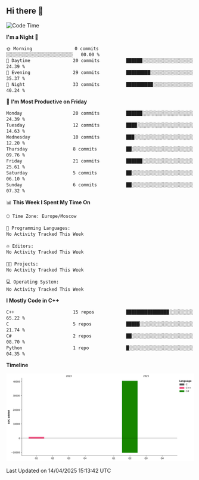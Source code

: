 ## Hi there 👋

<!--
**wxrstvrsn/wxrstvrsn** is a ✨ _special_ ✨ repository because its `README.md` (this file) appears on your GitHub profile.

Here are some ideas to get you started:

- 🔭 I’m currently working on ...
- 🌱 I’m currently learning ...
- 👯 I’m looking to collaborate on ...
- 🤔 I’m looking for help with ...
- 💬 Ask me about ...
- 📫 How to reach me: ...
- 😄 Pronouns: ...
- ⚡ Fun fact: ...
-->
<!--START_SECTION:waka-->
![Code Time](http://img.shields.io/badge/Code%20Time-2%20hrs%203%20mins-blue)

**I'm a Night 🦉** 

```text
🌞 Morning                0 commits           ░░░░░░░░░░░░░░░░░░░░░░░░░   00.00 % 
🌆 Daytime                20 commits          ██████░░░░░░░░░░░░░░░░░░░   24.39 % 
🌃 Evening                29 commits          █████████░░░░░░░░░░░░░░░░   35.37 % 
🌙 Night                  33 commits          ██████████░░░░░░░░░░░░░░░   40.24 % 
```
📅 **I'm Most Productive on Friday** 

```text
Monday                   20 commits          ██████░░░░░░░░░░░░░░░░░░░   24.39 % 
Tuesday                  12 commits          ████░░░░░░░░░░░░░░░░░░░░░   14.63 % 
Wednesday                10 commits          ███░░░░░░░░░░░░░░░░░░░░░░   12.20 % 
Thursday                 8 commits           ██░░░░░░░░░░░░░░░░░░░░░░░   09.76 % 
Friday                   21 commits          ██████░░░░░░░░░░░░░░░░░░░   25.61 % 
Saturday                 5 commits           ██░░░░░░░░░░░░░░░░░░░░░░░   06.10 % 
Sunday                   6 commits           ██░░░░░░░░░░░░░░░░░░░░░░░   07.32 % 
```


📊 **This Week I Spent My Time On** 

```text
🕑︎ Time Zone: Europe/Moscow

💬 Programming Languages: 
No Activity Tracked This Week

🔥 Editors: 
No Activity Tracked This Week

🐱‍💻 Projects: 
No Activity Tracked This Week

💻 Operating System: 
No Activity Tracked This Week
```

**I Mostly Code in C++** 

```text
C++                      15 repos            ████████████████░░░░░░░░░   65.22 % 
C                        5 repos             █████░░░░░░░░░░░░░░░░░░░░   21.74 % 
C#                       2 repos             ██░░░░░░░░░░░░░░░░░░░░░░░   08.70 % 
Python                   1 repo              █░░░░░░░░░░░░░░░░░░░░░░░░   04.35 % 
```



**Timeline**

![Lines of Code chart](https://raw.githubusercontent.com/wxrstvrsn/wxrstvrsn/main/assets/bar_graph.png)


 Last Updated on 14/04/2025 15:13:42 UTC
<!--END_SECTION:waka-->
